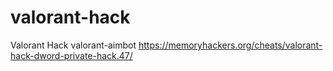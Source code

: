# valorant-hack
Valorant Hack valorant-aimbot https://memoryhackers.org/cheats/valorant-hack-dword-private-hack.47/
